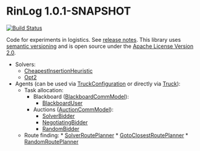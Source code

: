 # RinLog 1.0.1-SNAPSHOT
[![Build Status](https://travis-ci.org/rinde/RinLog.svg)](https://travis-ci.org/rinde/RinLog) 

Code for experiments in logistics. See [release notes](releasenotes.md). This library uses [semantic versioning](http://semver.org/) and is open source under the [Apache License Version 2.0](LICENSE).
 * Solvers:
     * [CheapestInsertionHeuristic](src/main/java/com/github/rinde/logistics/pdptw/solver/CheapestInsertionHeuristic.java)
     * [Opt2](src/main/java/com/github/rinde/logistics/pdptw/solver/Opt2.java)
 * Agents (can be used via [TruckConfiguration](src/main/java/com/github/rinde/logistics/pdptw/mas/TruckConfiguration.java) or directly via [Truck](src/main/java/com/github/rinde/logistics/pdptw/mas/Truck.java)): 
    * Task allocation:
         * Blackboard ([BlackboardCommModel](src/main/java/com/github/rinde/logistics/pdptw/mas/comm/BlackboardCommModel.java)): 
             * [BlackboardUser](src/main/java/com/github/rinde/logistics/pdptw/mas/comm/BlackboardUser.java)
         * Auctions ([AuctionCommModel](src/main/java/com/github/rinde/logistics/pdptw/mas/comm/AuctionCommModel.java)):
             * [SolverBidder](src/main/java/com/github/rinde/logistics/pdptw/mas/comm/SolverBidder.java)
             * [NegotiatingBidder](src/main/java/com/github/rinde/logistics/pdptw/mas/comm/NegotiatingBidder.java)
             * [RandomBidder](src/main/java/com/github/rinde/logistics/pdptw/mas/comm/RandomBidder.java)
   * Route finding:
         * [SolverRoutePlanner](src/main/java/com/github/rinde/logistics/pdptw/mas/route/SolverRoutePlanner.java)
         * [GotoClosestRoutePlanner](src/main/java/com/github/rinde/logistics/pdptw/mas/route/GotoClosestRoutePlanner.java)
         * [RandomRoutePlanner](src/main/java/com/github/rinde/logistics/pdptw/mas/route/RandomRoutePlanner.java)


